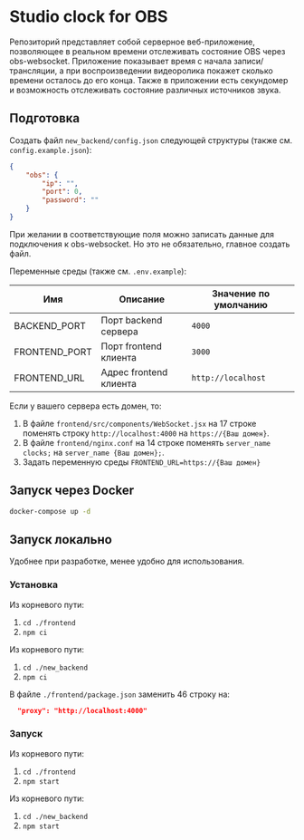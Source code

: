 # Studio clock for OBS

Репозиторий представляет собой серверное веб-приложение, позволяющее в реальном времени отслеживать
состояние OBS через obs-websocket. Приложение показывает время с начала записи/трансляции, а при воспроизведении
видеоролика покажет сколько времени осталось до его конца. Также в приложении есть секундомер и возможность
отслеживать состояние различных источников звука.

## Подготовка

Создать файл `new_backend/config.json` следующей структуры (также см. `config.example.json`):
```json
{
    "obs": {
        "ip": "",
        "port": 0,
        "password": ""
    }
}
```
При желании в соответствующие поля можно записать данные для подключения к obs-websocket. Но это не обязательно, главное создать файл.

Переменные среды (также см. `.env.example`):

| Имя | Описание | Значение по умолчанию |
|---|---|---|
| BACKEND_PORT | Порт backend сервера | `4000` |
| FRONTEND_PORT | Порт frontend клиента | `3000` |
| FRONTEND_URL | Адрес frontend клиента | `http://localhost` |


Если у вашего сервера есть домен, то:
1. В файле `frontend/src/components/WebSocket.jsx` на 17 строке поменять строку `http://localhost:4000` на `https://{Ваш домен}`.
2. В файле `frontend/nginx.conf` на 14 строке поменять `server_name clocks;` на `server_name {Ваш домен};`.
3. Задать переменную среды `FRONTEND_URL=https://{Ваш домен}`

## Запуск через Docker

```bash
docker-compose up -d
```

## Запуск локально

Удобнее при разработке, менее удобно для использования.

### Установка

Из корневого пути:
1. `cd ./frontend`
2. `npm ci`

Из корневого пути:
1. `cd ./new_backend`
2. `npm ci`

В файле `./frontend/package.json` заменить 46 строку на:
```json
  "proxy": "http://localhost:4000"
```

### Запуск

Из корневого пути:
1. `cd ./frontend`
2. `npm start`

Из корневого пути:
1. `cd ./new_backend`
2. `npm start`

